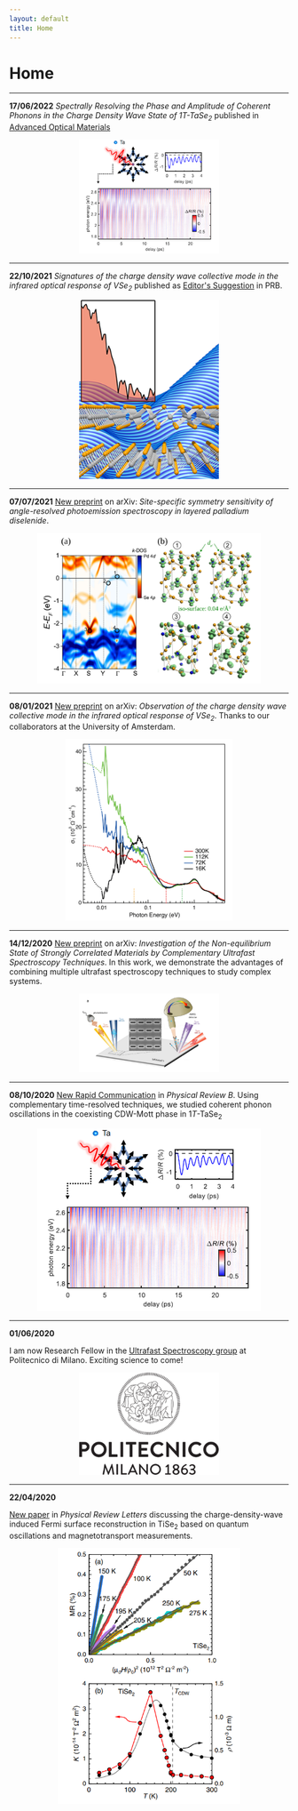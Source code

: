 ```yaml
---
layout: default
title: Home
---
```


# Home

* * *

**17/06/2022**
*Spectrally Resolving the Phase and Amplitude of Coherent Phonons in the Charge Density Wave State of 1T-TaSe<sub>2</sub>* published in [Advanced Optical Materials](https://doi.org/10.1002/adom.202200362)

<p align="center">
  <img src="/images/tase2_osc.png" width="50%" height="50%">
</p>

* * *

**22/10/2021**
*Signatures of the charge density wave collective mode in the infrared optical response of VSe<sub>2</sub>* published as [Editor's Suggestion](https://doi.org/10.1103/PhysRevB.104.165134) in PRB.

<p align="center">
  <img src="/images/vse2_collective.png" width="50%" height="50%">
</p>

* * *

**07/07/2021**
[New preprint](https://arxiv.org/abs/2107.01164) on arXiv: *Site-specific symmetry sensitivity of angle-resolved photoemission spectroscopy in layered palladium diselenide*.

<p align="center">
  <img src="/images/pdse2_dft.png" width="80%" height="80%">
</p>

* * *

**08/01/2021**
[New preprint](https://arxiv.org/abs/2101.03048) on arXiv: *Observation of the charge density wave collective mode in the infrared optical response of VSe<sub>2</sub>*. Thanks to our collaborators at the University of Amsterdam.

<p align="center">
  <img src="/images/vse2_sigma.png" width="60%" height="60%">
</p>

* * *

**14/12/2020**
[New preprint](https://arxiv.org/abs/2012.02660) on arXiv: *Investigation of the Non-equilibrium State of Strongly Correlated Materials by Complementary Ultrafast Spectroscopy Techniques*. In this work, we demonstrate the advantages of combining multiple ultrafast spectroscopy techniques to study complex systems.

<p align="center">
  <img src="/images/combined_techniques.png" width="50%" height="50%">
</p>

* * *

**08/10/2020**
[New Rapid Communication](https://doi.org/10.1103/PhysRevB.102.161105) in *Physical Review B*. Using complementary time-resolved techniques, we studied coherent phonon oscillations in the coexisting CDW-Mott phase in 1*T*-TaSe<sub>2</sub>

<p align="center">
  <img src="/images/tase2_toc.png" width="80%" height="80%">
</p>

* * *

**01/06/2020**

I am now Research Fellow in the [Ultrafast Spectroscopy group](https://www.femtosecond.fisi.polimi.it/) at Politecnico di Milano. Exciting science to come!

<p align="center">
  <img src="/images/polimi_large.png" width="50%" height="50%">
</p>

* * *

**22/04/2020**

[New paper](https://doi.org/10.1103/PhysRevLett.124.167602) in *Physical Review Letters* discussing the charge-density-wave induced Fermi surface reconstruction in TiSe<sub>2</sub> based on quantum oscillations and magnetotransport measurements.

<p align="center">
  <img src="/images/tise2_magneto.png" width="65%" height="65%">
</p>
